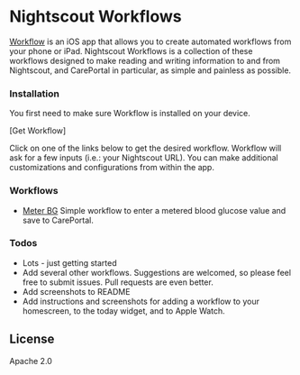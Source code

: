 # Nightscout Workflows

[Workflow] is an iOS app that allows you to create automated workflows from your phone or iPad. Nightscout Workflows is a collection of these workflows designed to make reading and writing information to and from Nightscout, and CarePortal in particular, as simple and painless as possible.

### Installation
You first need to make sure Workflow is installed on your device. 

[Get Workflow]

Click on one of the links below to get the desired workflow. Workflow will ask for a few inputs (i.e.: your Nightscout URL). You can make additional customizations and configurations from within the app. 

### Workflows
 - [Meter BG] Simple workflow to enter a metered blood glucose value and save to CarePortal.

### Todos

 - Lots - just getting started
 - Add several other workflows. Suggestions are welcomed, so please feel free to submit issues. Pull requests are even better.
 - Add screenshots to README
 - Add instructions and screenshots for adding a workflow to your homescreen, to the today widget, and to Apple Watch. 


License
----
Apache 2.0

[Workflow]: http://workflow.is/
[Get Workflow App]: http://workflow.is/download
[Meter BG]: https://github.com/ella7/nightscout-workflows/raw/master/workflows/Meter%20BG.wflow
